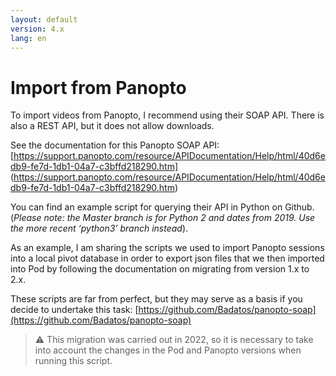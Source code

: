 ```yaml
---
layout: default
version: 4.x
lang: en
---
```


# Import from Panopto

To import videos from Panopto, I recommend using their SOAP API. There is also a REST API, but it does not allow downloads.

See the documentation for this Panopto SOAP API: [https://support.panopto.com/resource/APIDocumentation/Help/html/40d6edb9-fe7d-1db1-04a7-c3bffd218290.htm] (https://support.panopto.com/resource/APIDocumentation/Help/html/40d6edb9-fe7d-1db1-04a7-c3bffd218290.htm)

You can find an example script for querying their API in Python on Github. (_Please note: the Master branch is for Python 2 and dates from 2019. Use the more recent ‘python3’ branch instead_).

As an example, I am sharing the scripts we used to import Panopto sessions into a local pivot database in order to export json files that we then imported into Pod by following the documentation on migrating from version 1.x to 2.x.

These scripts are far from perfect, but they may serve as a basis if you decide to undertake this task: [https://github.com/Badatos/panopto-soap](https://github.com/Badatos/panopto-soap)

> ⚠️ This migration was carried out in 2022, so it is necessary to take into account the changes in the Pod and Panopto versions when running this script.
